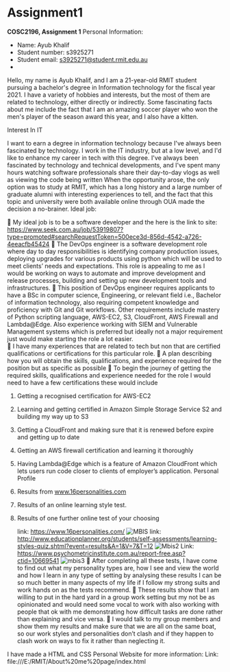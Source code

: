 # Assignment1


**COSC2196, Assignment 1**
Personal Information: 

- Name: Ayub Khalif
- Student number: s3925271
- Student email: s3925271@student.rmit.edu.au
- 
Hello, my name is Ayub Khalif, and I am a 21-year-old RMIT student pursuing a bachelor's degree in Information technology for the fiscal year 2021. I have a variety of hobbies and interests, but the most of them are related to technology, either directly or indirectly. Some fascinating facts about me include the fact that I am an amazing soccer player who won the men's player of the season award this year, and I also have a kitten. 

Interest In IT

I want to earn a degree in information technology because I've always been fascinated by technology. I work in the IT industry, but at a low level, and I'd like to enhance my career in tech with this degree. I've always been fascinated by technology and technical developments, and I've spent many hours watching software professionals share their day-to-day vlogs as well as viewing the code being written When the opportunity arose, the only option was to study at RMIT, which has a long history and a large number of graduate alumni with interesting experiences to tell, and the fact that this topic and university were both available online through OUA made the decision a no-brainer.
Ideal job: 
 
	My ideal job is to be a software developer and the here is the link to site: https://www.seek.com.au/job/53919807?type=promoted#searchRequestToken=500ece3d-856d-4542-a726-4eeacfb45424 
	The DevOps engineer is a software development role where day to day responsibilities is identifying company production issues, deploying upgrades for various products using python which will be used to meet clients’ needs and expectations. This role is appealing to me as I would be working on ways to automate and improve development and release processes, building and setting up new development tools and infrastructures. 
	This position of DevOps engineer requires applicants to have a BSc in computer science, Engineering, or relevant field i.e., Bachelor of information technology, also requiring competent knowledge and proficiency with Git and Git workflows. Other requirements include mastery of Python scripting language, AWS-EC2, S3, CloudFront, AWS Firewall and Lambda@Edge. Also experience working with SIEM and Vulnerable Management systems which is preferred but ideally not a major requirement just would make starting the role a lot easier.  
	I have many experiences that are related to tech but non that are certified qualifications or certifications for this particular role. 
	A plan describing how you will obtain the skills, qualifications, and experience required for the position but as specific as possible 
	To begin the journey of getting the required skills, qualifications and experience needed for the role I would need to have a few certifications these would include 
1.	Getting a recognised certification for AWS-EC2
2.	Learning and getting certified in Amazon Simple Storage Service S2 and building my way up to S3
3.	Getting a CloudFront and making sure that it is renewed before expire and getting up to date
4.	Getting an AWS firewall certification and learning it thoroughly 
5.	Having Lambda@Edge which is a feature of Amazon CloudFront which lets users run code closer to clients of employer’s application. 
Personal Profile 
1.	Results from www.16personalities.com 
2.	Results of an online learning style test. 
3.	Results of one further online test of your choosing 

 	  link: https://www.16personalities.com/
![MBIS](https://user-images.githubusercontent.com/89438843/133896440-519cbc0c-ef24-423e-8ce2-1c5fd1b65c2f.png)
 	  link: http://www.educationplanner.org/students/self-assessments/learning-styles-quiz.shtml?event=results&A=1&V=7&T=12 
![Mbis2](https://user-images.githubusercontent.com/89438843/133896442-b6178f0f-fb3a-42d4-b561-74fe15242339.png)
 	 Link: https://www.psychometricinstitute.com.au/report-free.asp?ctid=10669541
![mbis3](https://user-images.githubusercontent.com/89438843/133896451-443a9321-66bc-4078-a294-820ca3a546ed.png)
	After completing all these tests, I have come to find out what my personality types are, how I see and view the world and how I learn in any type of setting by analysing these results I can be so much better in many aspects of my life if I follow my strong suits and work hands on as the tests recommend. 
	These results show that I am willing to put in the hard yard in a group work setting but my not be as opinionated and would need some vocal to work with also working with people that ok with me demonstrating how difficult tasks are done rather than explaining and vice versa. 
	I would talk to my group members and show them my results and make sure that we are all on the same boat, so our work styles and personalities don’t clash and if they happen to clash work on ways to fix it rather than neglecting it.

I have made a HTML and CSS Personal Website for more information:
Link: file:///E:/RMIT/About%20me%20page/index.html
